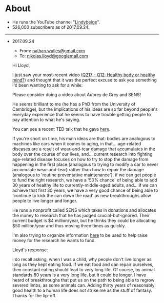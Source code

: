# About
- He runs the YouTube channel "[Lindybeige](https://www.youtube.com/channel/UC9pgQfOXRsp4UKrI8q0zjXQ)".
- 526,000 subscribers as of 2017.09.24.

---

- 2017.09.24
    - From: nathan.wailes@gmail.com
    - To: nikolas.lloyd@googlemail.com
  
  Hi Lloyd,

  I just saw your most-recent video ([Q217 - Q12: Healthy body or healthy mind?](https://www.youtube.com/watch?v=YnMLRfkdx2E)) and thought that it was the perfect excuse to ask you something I'd been wanting to ask for a while:

  Please consider doing a video about Aubrey de Grey and SENS!

  He seems brilliant to me (he has a PhD from the University of Cambridge), but the implications of his ideas are so far beyond people's everyday experience that he seems to have trouble getting people to pay attention to what he's saying.

  You can see a recent TED talk that he gave [here](https://www.youtube.com/watch?v=r7eTSf9wkOM).

  If you're short on time, his main ideas are that:
  bodies are analogous to machines like cars when it comes to aging, in that...
  age-related diseases are a result of wear-and-tear damage that accumulates in the body over the course of our lives, and...
  current research into fighting age-related disease focuses on how to try to stop the damage from happening in the first place (analogous to trying to modify a car to never accumulate wear-and-tear) rather than how to repair the damage (analogous to 'routine preventative maintenance').
  if we can get people to fund the right research, we have a '50% chance' of being able to add 30 years of healthy life to currently-middle-aged adults, and...
  if we can achieve that first 30 years, we have a very good chance of being able to 'continue to kick the can down the road' as new breakthroughs allow people to live longer and longer.

  He runs a nonprofit called SENS which takes in donations and allocates the money to research that he has judged crucial-but-ignored. Their current budget is $4 million/year, but he thinks they could be allocating $50 million/year and thus moving three times as quickly.

  I'm also trying to organize information [here](https://github.com/NathanWailes/SENS) to be used to help raise money for the research he wants to fund.
  
  Lloyd's response:
  
  I do recall asking, when I was a child, why people don't live longer as long as they kept eating food.  If we eat food and can repair ourselves, then constant eating should lead to very long life.  Of course, by animal standards 80 years is a very long life, but it could be longer.  I have heard of breakthroughs that put us on the path to being able to regrow severed limbs, as some animals can.  Adding thirty years of reasonably good health to a human life does not strike me as the stuff of fantasy. Thanks for the tip-off.
